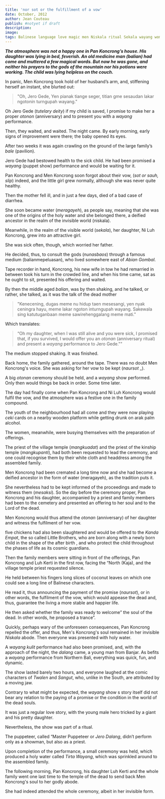 ```yaml
---
title: 'nor sot or the fulfillment of a vow'
date: October, 2012
author: Jean Couteau
publish: #notyet if draft
description:
image:
tags: Balinese language love magic men Niskala ritual Sekala wayang woman
---
```

_**The atmosphere was not a happy one in Pan Koncrong’s house. His daughter was lying in bed, feverish. An old medicine man (_balian_) had come and muttered a few magical words. But now he was gone, and neither his prayers to the gods of the mountain nor his potions were working. The child was lying helpless on the couch.**_

In panic, Men Koncrong took hold of her husband’s arm, and, stiffening herself an instant, she blurted out:

>"Oh, Jero Gede, Yen pianak tiange seger, titian gme sesaudan lakar ngotonin turngupah wayang."

Oh Jero Gede (_tutelary deity_) if my child is saved, I promise to make her a proper _otonon_ (anniversary) and to present you with a _wayang_ performance.

Then, they waited, and waited. The night came. By early morning, early signs of improvement were there; the baby opened its eyes.

After two weeks it was again crawling on the ground of the large family’s _bale_ (pavilion).

Jero Gede had bestowed health to the sick child. He had been promised a _wayang_ (puppet show) performance and would be waiting for it.

Pan Koncrong and Men Koncrong soon forgot about their vow, (_sot or sauh, slip_) indeed, and the little girl grew normally, although she was never quite healthy.

Then the mother fell ill, and in just a few days, died of a bad case of diarrhea.

She soon became water (_meragayeh_), as people say, meaning that she was one of the origins of the holy water and she belonged there, a deified ancestor in the realm of the invisible world (niskala).

Meanwhile, in the realm of the visible world (_sekala_), her daughter, Ni Luh Koncrong, grew into an attractive girl.

She was sick often, though, which worried her father.

He decided, thus, to consult the gods (_nunasbaos_) through a famous medium (balianmepeluasan), who lived somewhere east of _Abian Gombal_.

Tape recorder in hand, Koncrong, his new wife in tow he had remarried in between took his turn in the crowded line, and when his time came, sat as he ought to sit, presented his offering and waited.

By then the middle aged _balian_, was by then shaking, and he talked, or rather, she talked, as it was the talk of the dead mother

>"Kenecening, dugas meme nu hidup taen mesesangi, yen nyak ceningra hayu, meme lakar ngoton inturngupah wayang. Sakewala sing katutuganbaan meme sawirehenggalang meme mati."

Which translates:

>“Oh my daughter, when I was still alive and you were sick, I promised that, if you survived, I would offer you an _otonan_ (anniversary ritual) and present a _wayang_ performance to Jero Gede.""

The medium stopped shaking. It was finished.

Back home, the family gathered, around the tape. There was no doubt Men Koncrong's voice. She was asking for her vow to be kept (_naursot_ _).

A big _otonan_ ceremony should be held, and a _wayang_ show performed. Only then would things be back in order. Some time later.

The day had finally come when Pan Koncrong and Ni Luh Koncrong would fulfil the vow, and the atmosphere was a festive one in the family compound.

The youth of the neighbourhood had all come and they were now playing _ceki_ cards on a nearby wooden platform while getting drunk on arak palm alcohol.

The women, meanwhile, were busying themselves with the preparation of offerings.

The priest of the village temple (_mangkuadat_) and the priest of the kinship temple (_mangkupanti_), had both been requested to lead the ceremony, and one could recognise them by their white cloth and headdress among the assembled family.

Men Koncrong had been cremated a long time now and she had become a deified ancestor in the form of water (meragayeh), as the tradition puts it.

She nevertheless had to be kept informed of the proceedings and made to witness them (_mesaksi_). So the day before the ceremony proper, Pan Koncrong and his daughter, accompanied by a priest and family members had been to the cemetery and presented an offering to her soul and to the Lord of the dead.

Men Koncrong would thus attend the _otonan_ (anniversary) of her daughter and witness the fulfilment of her vow.

five chickens had also been slaughtered and would be offered to the _Kanda Empat_, the so called Little Brothers, who are born along with a newly born child in the shape of the after birth , and who protect the child throughout the phases of life as its cosmic guardians.

Then the family members were sitting in front of the offerings, Pan Koncrong and Luh Kerti in the first row, facing the “North (Kaja), and the village temple priest requested silence.

He held between his fingers long slices of coconut leaves on which one could see a long line of Balinese characters.

He read it, thus announcing the payment of the promise (_naursot_), or in other words, the fulfilment of the vow, which would appease the dead and, thus, guarantee the living a more stable and happier life.

He then asked whether the family was ready to welcome” the soul of the dead. In other words, he proposed a trance”.

Quickly, perhaps wary of the unforeseen consequences, Pan Koncrong repelled the offer, and thus, Men's Koncrong's soul remained in her invisible _Niskala_ abode. Then everyone was presented with holy water.

A _wayang kulit_ performance had also been promised, and, with the approach of the night, the _dalang_ came, a young man from Banjar. As befits a _wayang_ performance from Northern Bali, everything was quick, fun, and dynamic.

The show lasted barely two hours, and everyone laughed at the comic characters of _Twalen_ and _Sangut_, who, unlike in the South, are attributed by a moving jaw.

Contrary to what might be expected, the _wayang_ show s story itself did not bear any relation to the paying of a promise or the condition in the world of the dead souls.

It was just a regular love story, with the young male hero tricked by a giant and his pretty daughter.

Nevertheless, the show was part of a ritual.

The puppeteer, called “Master Puppeteer or _Jero Dalang_, didn’t perform only as a showman, but also as a priest.

Upon completion of the performance, a small ceremony was held, which produced a holy water called _Tirta Wayang_, which was sprinkled around to the assembled family.

The following morning, Pan Koncrong, his daughter Luh Kerti and the whole family went one last time to the temple of the dead to send back Men Koncrong's soul to her godly abode.

She had indeed attended the whole ceremony, albeit in her invisible form.
